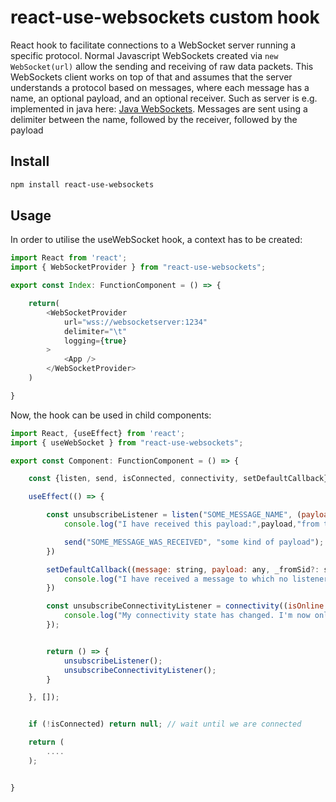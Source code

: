 # react-use-websockets custom hook


React hook to facilitate connections to a WebSocket server running a specific protocol. Normal Javascript WebSockets created via `new WebSocket(url)` allow the sending and receiving of raw data packets. This WebSockets client works on top of that and assumes that the server understands a protocol based on messages, where each message has a name, an optional payload, and an optional receiver. Such as server is e.g. implemented in java here: [Java WebSockets](https://github.com/nils-drechsel/java-websockets).
Messages are sent using a delimiter between the name, followed by the receiver, followed by the payload




## Install

```bash
npm install react-use-websockets
```

## Usage

In order to utilise the useWebSocket hook, a context has to be created:

```js
import React from 'react';
import { WebSocketProvider } from "react-use-websockets";

export const Index: FunctionComponent = () => {

    return(
        <WebSocketProvider
            url="wss://websocketserver:1234"
            delimiter="\t"
            logging={true}
        >
            <App />
        </WebSocketProvider>
    )

}
```

Now, the hook can be used in child components:

```js
import React, {useEffect} from 'react';
import { useWebSocket } from "react-use-websockets";

export const Component: FunctionComponent = () => {

    const {listen, send, isConnected, connectivity, setDefaultCallback}  = useWebSocket();

    useEffect(() => {

        const unsubscribeListener = listen("SOME_MESSAGE_NAME", (payload: any, fromSid? string) => {
            console.log("I have received this payload:",payload,"from this client:",fromSid);

            send("SOME_MESSAGE_WAS_RECEIVED", "some kind of payload");
        })

        setDefaultCallback((message: string, payload: any, _fromSid?: string | null) => {
            console.log("I have received a message to which no listener exist:", message);
        })        

        const unsubscribeConnectivityListener = connectivity((isOnline: boolean) => {
            console.log("My connectivity state has changed. I'm now online?", isOnline);
        });


        return () => {
            unsubscribeListener();
            unsubscribeConnectivityListener();
        }

    }, []);


    if (!isConnected) return null; // wait until we are connected

    return (
        ....
    );


}
```

